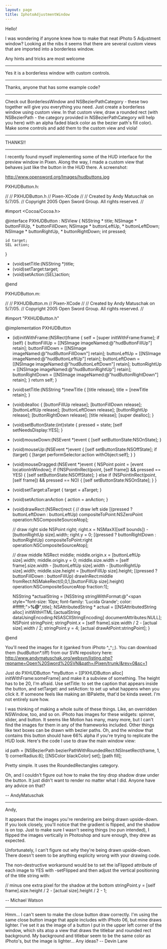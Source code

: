 ```yaml
---
layout: page
title: IphotoAdjustmentWindow
---
```


Hello!

I was wondering if anyone knew how to make that neat iPhoto 5 Adjustment window?
Looking at the nibs it seems that there are several custom views that are imported into a borderless window.

Any hints and tricks are most welcome

----

Yes it is a borderless window with custom controls.

----

Thanks, anyone that has some example code?

----

Check out BorderlessWindow and NSBezierPathCategory - these two together will give you everything you need. Just create a borderless window using custom view. In that custom view, draw a rounded rect (with NSBezierPath - the category provided in NSBezierPathCategory will help you here) with an alpha faded black color as the bezier path's fill color). Make some controls and add them to the custom view and viola!


----

THANKS!!

----

I recently found myself implementing some of the HUD interface for the preview window in Pixen. Along the way, I made a custom view that behaves just like the button in the HUD there. A screenshot:

http://www.opensword.org/Images/hudbuttons.jpg

PXHUDButton.h:

    
//
//  PXHUDButton.h
//  Pixen-XCode
//
//  Created by Andy Matuschak on 5/7/05.
//  Copyright 2005 Open Sword Group. All rights reserved.
//

#import <Cocoa/Cocoa.h>


@interface PXHUDButton : NSView
{
	NSString * title;
	NSImage * buttonFillUp, * buttonFillDown;
	NSImage * buttonLeftUp, * buttonLeftDown;
	NSImage * buttonRightUp, * buttonRightDown;
	int pressed;
	
	id target;
	SEL action;
}

- (void)setTitle:(NSString *)title;
- (void)setTarget:target;
- (void)setAction:(SEL)action;

@end


PXHUDButton.m:

    
//
//  PXHUDButton.m
//  Pixen-XCode
//
//  Created by Andy Matuschak on 5/7/05.
//  Copyright 2005 Open Sword Group. All rights reserved.
//

#import "PXHUDButton.h"


@implementation PXHUDButton

- (id)initWithFrame:(NSRect)frame {
    self = [super initWithFrame:frame];
    if (self)
	{
		buttonFillUp = [[NSImage imageNamed:@"hudButtonFillUp"] retain];
		buttonFillDown = [[NSImage imageNamed:@"hudButtonFillDown"] retain];
		buttonLeftUp = [[NSImage imageNamed:@"hudButtonLeftUp"] retain];
		buttonLeftDown = [[NSImage imageNamed:@"hudButtonLeftDown"] retain];
		buttonRightUp = [[NSImage imageNamed:@"hudButtonRightUp"] retain];
		buttonRightDown = [[NSImage imageNamed:@"hudButtonRightDown"] retain];
    }
    return self;
}

- (void)setTitle:(NSString *)newTitle
{
	[title release];
	title = [newTitle retain];
}

- (void)dealloc
{
	[buttonFillUp release];
	[buttonFillDown release];
	[buttonLeftUp release];
	[buttonLeftDown release];
	[buttonRightUp release];
	[buttonRightDown release];
	[title release];
	[super dealloc];
}

- (void)setButtonState:(int)state
{
	pressed = state;
	[self setNeedsDisplay:YES];
}

- (void)mouseDown:(NSEvent *)event
{
	[self setButtonState:NSOnState];
}

- (void)mouseUp:(NSEvent *)event
{
	[self setButtonState:NSOffState];
	if (target)
	{
		[target performSelector:action withObject:self];
	}
}

- (void)mouseDragged:(NSEvent *)event
{
	NSPoint point = [event locationInWindow];
	if (!NSPointInRect(point, [self frame]) && pressed == YES)
	{
		[self setButtonState:NSOffState];
	}
	else if (NSPointInRect(point, [self frame]) && pressed == NO)
	{
		[self setButtonState:NSOnState];
	}
}

- (void)setTarget:aTarget
{
	target = aTarget;
}

- (void)setAction:anAction
{
	action = anAction;
}

- (void)drawRect:(NSRect)rect
{
	// draw left side
	[(pressed ? buttonLeftDown : buttonLeftUp) compositeToPoint:NSZeroPoint operation:NSCompositeSourceAtop];
	
	// draw right side
	NSPoint right;
	right.x = NSMaxX([self bounds]) - [buttonRightUp size].width;
	right.y = 0;
	[(pressed ? buttonRightDown : buttonRightUp) compositeToPoint:right operation:NSCompositeSourceAtop];
	
	// draw middle
	NSRect middle;
	middle.origin.x = [buttonLeftUp size].width;
	middle.origin.y = 0;
	middle.size.width = [self frame].size.width - [buttonLeftUp size].width - [buttonRightUp size].width;
	middle.size.height = [buttonFillUp size].height;
	[(pressed ? buttonFillDown : buttonFillUp) drawInRect:middle fromRect:NSMakeRect(0,0,1,[buttonFillUp size].height) operation:NSCompositeSourceAtop fraction:1];
	
	NSString *actualString = [NSString stringWithFormat:@"<span style=\"font-size: 10px; font-family: 'Lucida Grande'; color: #ffffff;\"><strong>%@</strong></span>",title];
	NSAttributedString * actual = [[NSAttributedString alloc] initWithHTML:[actualString dataUsingEncoding:NSASCIIStringEncoding] documentAttributes:NULL];
	NSPoint stringPoint;
	stringPoint.x = [self frame].size.width / 2 - [actual size].width / 2;
	stringPoint.y = 4;
	[actual drawAtPoint:stringPoint];
}

@end


You'll need the images for it (ganked from iPhoto ^_^;;). You can download them (hudButton*.tiff) from our SVN repository here: http://www.andymatuschak.org/websvn/listing.php?repname=Open%20Sword%20SVN&path=/Pixen/trunk/&rev=0&sc=1

Just do PXHUDButton *myButton = [[PXHUDButton alloc] initWithFrame:someFrame] and make it a subview of something. The height has to be 20, I'm afraid. Use setTitle: to set the caption that appears inside the button, and setTarget: and setAction: to set up what happens when you click it. If someone feels like making an IBPalette, that'd be kinda sweet. I'm not entirely sure how.

I was thinking of making a whole suite of these things. Like, an overridden NSWindow, too, and so on. iPhoto has images for these widgets: spinner, slider, and button. It seems like Motion has many, many more, but I can't find the images for them in any of the frameworks included. Other things like text boxes can be drawn with bezier paths. Oh, and the window that contains this button should have 66% alpha if you're trying to replicate the HUD look. Here's the code I use to draw the main window view:

    
id path = [NSBezierPath bezierPathWithRoundedRect:NSInsetRect(frame, 1, 1) cornerRadius:8];
[[NSColor blackColor] set];
[path fill];


Pretty simple. It uses the RoundedRectangles category.

Oh, and I couldn't figure out how to make the tiny drop shadow draw under the button. It just didn't want to render no matter what I did. Anyone have any advice on that?

-- AndyMatuschak

----

Andy,

It appears that the images you're rendering are being drawn upside-down. If you look closely, you'll notice that the gradient is flipped, and the shadow is on top. Just to make sure I wasn't seeing things (no pun intended), I flipped the images vertically in Photoshop and sure enough, they drew as expected.

Unfortunately, I can't figure out *why* they're being drawn upside-down. There doesn't seem to be anything explicity wrong with your drawing code.

The non-destructive workaround would be to set the isFlipped attribute of each image to YES with -setFlipped and then adjust the vertical positioning of the title string with:

    
// minus one extra pixel for the shadow at the bottom
stringPoint.y = [self frame].size.height / 2 - [actual size].height / 2 - 1;


-- Michael Watson

----

Hmm... I can't seem to make the close button draw correctly. I'm using the same close button image that apple includes with iPhoto 06, but mine draws lighter. I've set it as the image of a button I put in the upper left corner of the window, which sits atop a view that draws the titlebar and rounded rect background. My background and titlebar seem to be the same color as iPhoto's, but the image is lighter... Any ideas? -- Devin Lane

